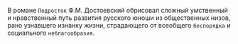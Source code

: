 <!--2016-11-02 20:58:57-->
В романе `Подросток` Ф.М. Достоевский обрисовал сложный умственный и нравственный путь развития русского юноши из общественных низов, рано узнавшего изнанку жизни, страдающего от всеобщего `беспорядка` и социального `неблагообразия`.